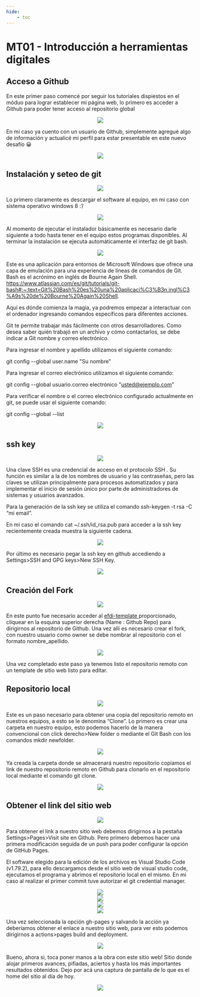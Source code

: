 ```yaml
---
hide:
    - toc
---
```


# MT01 - Introducción a herramientas digitales 

## Acceso a Github 
En este primer paso comencé por seguir los tutoriales dispiestos en el móduo para lograr establecer mi página web, lo primero es acceder a Github para poder tener acceso al repositorio global

<div align="center"><img src="images/MT01/creargithub.png" /></div>

 
En mi caso ya cuento con un usuario de Github, simplemente agregué algo de información y actualicé mi perfil para estar presentable en este nuevo desafío 😀

<div align="center"><img src="images/MT01/perfil_github.png" /></div>


## Instalación y seteo de git

<div align="center"><img src="images/MT01/insgit.png" /></div>

Lo primero claramente es descargar el software al equipo, en mi caso con sistema operativo windows 8 :’/

<div align="center"><img src="images/MT01/descarga_git.png" /></div>

Al momento de ejecutar el instalador básicamente es necesario darle siguiente a todo hasta tener en el equipo estos programas disponibles. Al terminar la instalación se ejecuta automáticamente el interfaz de git bash.

<div align="center"><img src="images/MT01/gitbash.png" /></div>

Este es una aplicación para entornos de Microsoft Windows que ofrece una capa de emulación para una experiencia de líneas de comandos de Git. Bash es el acrónimo en inglés de Bourne Again Shell. https://www.atlassian.com/es/git/tutorials/git-bash#:~:text=Git%20Bash%20es%20una%20aplicaci%C3%B3n,ingl%C3%A9s%20de%20Bourne%20Again%20Shell. 


Aquí es dónde comienza la magia, ya podremos empezar a interactuar con el ordenador ingresando comandos específicos para diferentes acciones.

Git te permite trabajar más fácilmente con otros desarrolladores. Como desea saber quién trabajó en un archivo y cómo contactarlos, se debe indicar a Git nombre y correo electrónico. 

Para ingresar el nombre y apellido utilizamos el siguiente comando:

git config --global user.name "Su nombre"

Para ingresar el correo electrónico utilizamos el siguiente comando:

git config --global usuario.correo electrónico "usted@ejemplo.com"

Para verificar el nombre o el correo electrónico configurado actualmente en git, se puede usar el siguiente comando:

git config --global --list

<div align="center"><img src="images/MT01/usuario.png" /></div>

## ssh key

<div align="center"><img src="images/MT01/generarssh.png" /></div>

Una clave SSH es una credencial de acceso en el protocolo SSH . Su función es similar a la de los nombres de usuario y las contraseñas, pero las claves se utilizan principalmente para procesos automatizados y para implementar el inicio de sesión único por parte de administradores de sistemas y usuarios avanzados.

Para la generación de la ssh key se utiliza el comando ssh-keygen -t rsa -C “mi email”.

En mi caso el comando  cat ~/.ssh/id_rsa.pub para acceder a la ssh key recientemente creada muestra la siguiente cadena. 

<div align="center"><img src="images/MT01/ssh_key_engit.png" /></div>

Por último es necesario pegar la ssh key en github accediendo a Settings>SSH and GPG keys>New SSH Key.

<div align="center"><img src="images/MT01/ssh%20hey.png" /></div>

## Creación del Fork

<div align="center"><img src="images/MT01/fork_template.png" /></div>

En este punto fue necesario acceder al <A HREF="https://fablabbcn.github.io/efdi-template/"> efdi-template </A> proporcionado, cliquear en la esquina superior derecha (Name : Github Repo) para dirigirnos al repositorio de Github. Una vez allí es necesario crear el fork, con nuestro usuario como owner se debe nombrar al repositorio con el formato nombre_apellido.

<div align="center"><img src="images/MT01/gitperfil.png" /></div>

Una vez completado este paso ya tenemos listo el repositorio remoto con un template de sitio web listo para editar.
## Repositorio local

<div align="center"><img src="images/MT01/repolocal.png" /></div>

Este es un paso necesario para obtener una copia del repositorio remoto en nuestros equipos, a esto se le denomina “Clone”. Lo primero es crear una carpeta en nuestro equipo, esto podemos hacerlo de la manera convencional con click derecho>New folder o mediante el Git Bash con los comandos mkdir newfolder.

<div align="center"><img src="images/MT01/repo.png" /></div>

Ya creada la carpeta donde se almacenará nuestro repositorio copiamos el link de nuestro repositorio remoto en Github para clonarlo en el repositorio local mediante el comando git clone. 

<div align="center"><img src="images/MT01/gitclone.png" /></div>

## Obtener el link del sitio web 

<div align="center"><img src="images/MT01/activar_link.png" /></div>

Para obtener el link a nuestro sitio web debemos dirigirnos a la pestaña Settings>Pages>Visit site en Github. Pero primero debemos hacer una primera modificación seguida de un push para poder configurar la opción de GitHub Pages.

El software elegido para la edición de los archivos es Visual Studio Code (v1.79.2), para ello descargamos desde el sitio web de visual studio code, ejecutamos el programa y abrimos el repositorio local en el mismo. En mi caso al realizar el primer commit tuve autorizar el git credential manager. 

<div align="center"><img src="images/MT01/vscode.png" /></div>
<div align="center"><img src="images/MT01/credenciales_github.png" /></div>
<div align="center"><img src="images/MT01/primer_cambio.png" /></div>
<div align="center"><img src="images/MT01/gh_pages.png" /></div>

Una vez seleccionada la opción gh-pages  y salvando la acción ya deberíamos obtener el enlace a nuestro sitio web, para ver esto podemos dirigirnos a actions>pages build and deployment.

<div align="center"><img src="images/MT01/page_build.png" /></div>

Bueno, ahora si, toca poner manos a la obra con este sitio web! Sitio donde alojar primeros avances, pifiadas, aciertos y hasta los más importantes resultados obtenidos. Dejo por acá una captura de pantalla de lo que es el home del sitio al día de hoy. 

<div align="center"><img src="images/MT01/webhoy.png" /></div>